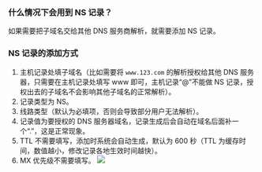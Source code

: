 ### 什么情况下会用到 NS 记录？
如果需要把子域名交给其他 DNS 服务商解析，就需要添加 NS 记录。
### NS 记录的添加方式
1. 主机记录处填子域名（比如需要将 `www.123.com` 的解析授权给其他 DNS 服务器，只需要在主机记录处填写 www 即可，主机记录“@”不能做 NS 记录，授权出去的子域名不会影响其他子域名的正常解析）。
2. 记录类型为 NS。
3. 线路类型（默认为必填项，否则会导致部分用户无法解析）。
4. 记录值为要授权的 DNS 服务器域名，记录生成后会自动在域名后面补一个“.”，这是正常现象。
5. TTL 不需要填写，添加时系统会自动生成，默认为 600 秒（TTL 为缓存时间，数值越小，修改记录各地生效时间越快）。
6. MX 优先级不需要填写。
![](//mc.qcloudimg.com/static/img/ade89d17313705d405470208397d3a2a/image.png)
